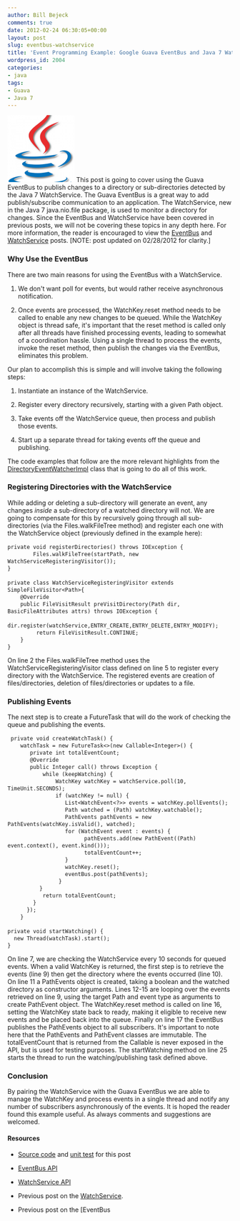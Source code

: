 ```yaml
---
author: Bill Bejeck
comments: true
date: 2012-02-24 06:30:05+00:00
layout: post
slug: eventbus-watchservice
title: 'Event Programming Example: Google Guava EventBus and Java 7 WatchService'
wordpress_id: 2004
categories:
- java
tags:
- Guava
- Java 7
---
```


<img class="left" src="../assets/images/Java_Logo1-150x150.png" /> This post is going to cover using the Guava EventBus to publish changes to a directory or sub-directories detected by the Java 7 WatchService.  The Guava EventBus is a great way to add publish/subscribe communication to an application.  The WatchService, new in the Java 7 java.nio.file package, is used to monitor a directory for changes. Since the EventBus and WatchService have been covered in previous posts, we will not be covering these topics in any depth here.  For more information, the reader is encouraged to view the [EventBus](http://codingjunkie.net/guava-eventbus/) and [WatchService](http://codingjunkie.net/java-7-watchservice/) posts.  [NOTE: post updated on 02/28/2012 for clarity.]
<!--more-->

### Why Use the EventBus


There are two main reasons for using the EventBus with a WatchService.




  1. We don't want poll for events, but would rather receive asynchronous notification.


  2. Once events are processed, the WatchKey.reset method needs to be called to enable any new changes to be queued.  While the WatchKey object is thread safe, it's important that the reset method is called only after all threads have finished processing events, leading to somewhat of a coordination hassle.  Using a single thread to process the events, invoke the reset method, then publish the changes via the EventBus, eliminates this problem.


Our plan to accomplish this is simple and will involve taking the following steps:


  1. Instantiate an instance of the WatchService.


  2. Register every directory recursively, starting with a given Path object.


  3. Take events off the WatchService queue, then process and publish those events.


  4. Start up a separate thread for taking events off the queue and publishing.


The code examples that follow are the more relevant highlights from the [DirectoryEventWatcherImpl](https://github.com/bbejeck/Java-7/blob/master/src/main/java/bbejeck/nio/files/directory/event/DirectoryEventWatcherImpl.java) class that is going to do all of this work.


### Registering Directories with the WatchService


While adding or deleting a sub-directory will generate an event, any changes _inside_ a sub-directory of a watched directory will not. We are going to compensate for this by recursively going through all sub-directories (via the Files.walkFileTree method) and register each one with the WatchService object (previously defined in the example here):

    
    
    
    private void registerDirectories() throws IOException {
            Files.walkFileTree(startPath, new WatchServiceRegisteringVisitor());
    }
    
    private class WatchServiceRegisteringVisitor extends SimpleFileVisitor<Path>{
        @Override
        public FileVisitResult preVisitDirectory(Path dir, BasicFileAttributes attrs) throws IOException {
             dir.register(watchService,ENTRY_CREATE,ENTRY_DELETE,ENTRY_MODIFY);
             return FileVisitResult.CONTINUE;
        }
    }
    


On line 2 the Files.walkFileTree method uses the WatchServiceRegisteringVisitor class defined on line 5 to register every directory with the WatchService.  The registered events are creation of files/directories, deletion of files/directories or updates to a file.  


### Publishing Events


The next step is to create a FutureTask that will do the work of checking the queue and publishing the events.

    
    
     private void createWatchTask() {
        watchTask = new FutureTask<>(new Callable<Integer>() {
           private int totalEventCount;
           @Override
           public Integer call() throws Exception {
               while (keepWatching) {
                   WatchKey watchKey = watchService.poll(10, TimeUnit.SECONDS);
                   if (watchKey != null) {
                      List<WatchEvent<?>> events = watchKey.pollEvents();
                      Path watched = (Path) watchKey.watchable();
                      PathEvents pathEvents = new PathEvents(watchKey.isValid(), watched);
                      for (WatchEvent event : events) {
                            pathEvents.add(new PathEvent((Path) event.context(), event.kind()));
                            totalEventCount++;
                      }
                      watchKey.reset();
                      eventBus.post(pathEvents);
                    }
              }
               return totalEventCount;
            }
          });
        }
    
    private void startWatching() {
      new Thread(watchTask).start();
    }
    


On line 7, we are checking the WatchService every 10 seconds for queued events. When a valid WatchKey is returned, the first step is to retrieve the events (line 9) then get the directory where the events occurred (line 10). On line 11 a PathEvents object is created, taking a boolean and the watched directory as constructor arguments. Lines 12-15 are looping over the events retrieved on line 9, using the target Path and event type as arguments to create PathEvent object.  The WatchKey.reset method is called on line 16, setting the WatchKey state back to ready, making it eligible to receive new events and be placed back into the queue. Finally on line 17 the EventBus publishes the PathEvents object to all subscribers.  It's important to note here that the PathEvents and PathEvent classes are immutable.  The totalEventCount that is returned from the Callable is never exposed in the API, but is used for testing purposes.  The startWatching method on line 25 starts the thread to run the watching/publishing task defined above.


### Conclusion


By pairing the WatchService with the Guava EventBus we are able to manage the WatchKey and process events in a single thread and notify any number of subscribers asynchronously of the events. It is hoped the reader found this example useful.  As always comments and suggestions are welcomed.



#### Resources






  * [Source code](https://github.com/bbejeck/Java-7/tree/master/src/main/java/bbejeck/nio/files/directory/event) and [unit test](https://github.com/bbejeck/Java-7/blob/master/src/test/java/bbejeck/nio/files/directory/event/DirectoryEventWatcherImplTest.java) for this post


  * [EventBus API](http://guava-libraries.googlecode.com/svn/trunk/javadoc/com/google/common/eventbus/package-summary.html)


  * [WatchService API](http://docs.oracle.com/javase/7/docs/api/java/nio/file/WatchService.html)


  * Previous post on the [WatchService](http://codingjunkie.net/java-7-watchservice/).


  * Previous post on the [EventBus


